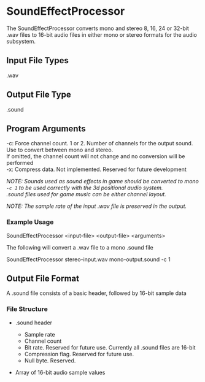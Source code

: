 # SoundEffectProcessor

The SoundEffectProcessor converts mono and stereo 8, 16, 24 or 32-bit .wav files to 16-bit audio files in either mono or stereo formats for the audio subsystem.

## Input File Types

.wav

## Output File Type

.sound

## Program Arguments

-c: Force channel count. 1 or 2. Number of channels for the output sound. Use to convert between mono and stereo.  
    If omitted, the channel count will not change and no conversion will be performed  
-x: Compress data. Not implemented. Reserved for future development 

*NOTE: Sounds used as sound effects in game should be converted to mono `-c 1` to be used correctly with the 3d positional audio system.*  
*.sound files used for game music can be either channel layout.*

*NOTE: The sample rate of the input .wav file is preserved in the output.*

### Example Usage

SoundEffectProcessor \<input-file> \<output-file> \<arguments>

The following will convert a .wav file to a mono .sound file

SoundEffectProcessor stereo-input.wav mono-output.sound -c 1

## Output File Format

A .sound file consists of a basic header, followed by 16-bit sample data

### File Structure

- .sound header
    - Sample rate
    - Channel count
    - Bit rate. Reserved for future use. Currently all .sound files are 16-bit
    - Compression flag. Reserved for future use.
    - Null byte. Reserved.

- Array of 16-bit audio sample values